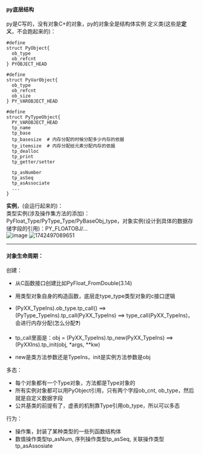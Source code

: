 #### py底层结构
py是C写的，没有对象C+的对象，py的对象全是结构体实例
定义类(这些是**定义**，不会跑起来的)：
```
#define 
struct PyObject{
  ob_type
  ob_refcnt
} PYOBJECT_HEAD

#define 
struct PyVarObject{
  ob_type
  ob_refcnt
  ob_size
} PY_VAROBJECT_HEAD

#define
struct PyTypeObject{
  PY_VAROBJECT_HEAD
  tp_name
  tp_base
  tp_basesize  # 内存分配的时候分配多少内存的依据
  tp_itemsize  # 内存分配给元素分配内存的依据
  tp_dealloc
  tp_print
  tp_getter/setter

  tp_asNumber
  tp_asSeq
  tp_asAssociate
  ...
}
````
**实例**，(会运行起来的)：  
类型实例(涉及操作集方法的添加)：PyFloat_Type/PyType_Type/PyBaseObj_type，对象实例(设计到具体的数据存储字段的引用)：PY_FLOATOBJ/...  
![image](https://github.com/user-attachments/assets/3b7e97eb-12fd-4896-8d89-96ace15463af)
![1742497089651](https://github.com/user-attachments/assets/6c1ee405-1a92-45e9-b68d-ea31c3953e9d)

---
#### 对象生命周期：
创建：
  - 从C函数接口创建比如PyFloat_FromDouble(3.14)
    
  - 用类型对象自身的构造函数，底层走type_type类型对象的c接口逻辑
  - (PyXX_TypeIns).ob_type.tp_call() ==> (PyType_TypeIns).tp_call(PyXX_TypeIns) ==> type_call(PyXX_TypeIns)，会进行内存分配(怎么分配❓)
  - tp_call里面是：obj = (PyXX_TypeIns).tp_new(PyXX_TypeIns) ==> (PyXXIns).tp_init(obj, *args, **kw)
  - new是类方法参数还是TypeIns，init是实例方法参数是obj

多态：
  - 每个对象都有一个Type对象，方法都是Type对象的
  - 所有实例对象都可以用PyObject引用，只有两个字段ob_cnt, ob_type，然后就是自定义数据字段
  - 公共基类的前提有了，虚表的机制靠Type引用ob_type，所以可以多态

行为：
  - 操作集，封装了某种类型的一些列函数结构体
  - 数值操作类型tp_asNum, 序列操作类型tp_asSeq, 关联操作类型tp_asAssosiate
